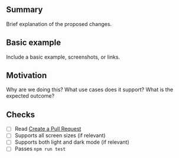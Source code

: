 ## Summary

Brief explanation of the proposed changes.

## Basic example

Include a basic example, screenshots, or links.

## Motivation

Why are we doing this? What use cases does it support? What is the expected outcome?

## Checks

- [ ] Read [Create a Pull Request](https://github.com/satrox28/sathishkube.com/compare)
- [ ] Supports all screen sizes (if relevant)
- [ ] Supports both light and dark mode (if relevant)
- [ ] Passes `npm run test`
